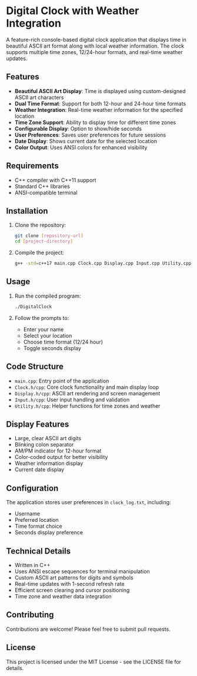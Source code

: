 # Digital Clock with Weather Integration

A feature-rich console-based digital clock application that displays time in beautiful ASCII art format along with local weather information. The clock supports multiple time zones, 12/24-hour formats, and real-time weather updates.

## Features

- **Beautiful ASCII Art Display**: Time is displayed using custom-designed ASCII art characters
- **Dual Time Format**: Support for both 12-hour and 24-hour time formats
- **Weather Integration**: Real-time weather information for the specified location
- **Time Zone Support**: Ability to display time for different time zones
- **Configurable Display**: Option to show/hide seconds
- **User Preferences**: Saves user preferences for future sessions
- **Date Display**: Shows current date for the selected location
- **Color Output**: Uses ANSI colors for enhanced visibility

## Requirements

- C++ compiler with C++11 support
- Standard C++ libraries
- ANSI-compatible terminal

## Installation

1. Clone the repository:
   ```bash
   git clone [repository-url]
   cd [project-directory]
   ```

2. Compile the project:
   ```bash
   g++ -std=c++17 main.cpp Clock.cpp Display.cpp Input.cpp Utility.cpp -o DigitalClock
   ```

## Usage

1. Run the compiled program:
   ```bash
   ./DigitalClock
   ```

2. Follow the prompts to:
   - Enter your name
   - Select your location
   - Choose time format (12/24 hour)
   - Toggle seconds display

## Code Structure

- `main.cpp`: Entry point of the application
- `Clock.h/cpp`: Core clock functionality and main display loop
- `Display.h/cpp`: ASCII art rendering and screen management
- `Input.h/cpp`: User input handling and validation
- `Utility.h/cpp`: Helper functions for time zones and weather

## Display Features

- Large, clear ASCII art digits
- Blinking colon separator
- AM/PM indicator for 12-hour format
- Color-coded output for better visibility
- Weather information display
- Current date display

## Configuration

The application stores user preferences in `clock_log.txt`, including:
- Username
- Preferred location
- Time format choice
- Seconds display preference

## Technical Details

- Written in C++
- Uses ANSI escape sequences for terminal manipulation
- Custom ASCII art patterns for digits and symbols
- Real-time updates with 1-second refresh rate
- Efficient screen clearing and cursor positioning
- Time zone and weather data integration

## Contributing

Contributions are welcome! Please feel free to submit pull requests.

## License

This project is licensed under the MIT License - see the LICENSE file for details.
